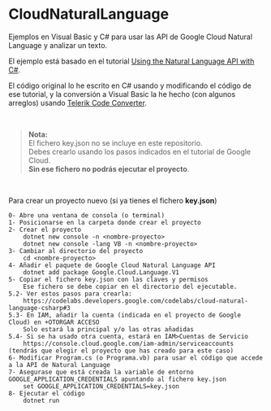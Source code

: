 # CloudNaturalLanguage

Ejemplos en Visual Basic y C# para usar las API de Google Cloud Natural Language y analizar un texto.

El ejemplo está basado en el tutorial [Using the Natural Language API with C#](https://codelabs.developers.google.com/codelabs/cloud-natural-language-csharp).

El código original lo he escrito en C# usando y modificando el código de ese tutorial, y la conversión a Visual Basic la he hecho (con algunos arreglos) usando [Telerik Code Converter](https://converter.telerik.com/).

<br>

> **Nota:** <br>
> El fichero key.json no se incluye en este repositorio.<br>
> Debes crearlo usando los pasos indicados en el tutorial de Google Cloud.<br>
> **Sin ese fichero no podrás ejecutar el proyecto**.<br>

<br>

Para crear un proyecto nuevo (si ya tienes el fichero **key.json**)<br>
```
0- Abre una ventana de consola (o terminal)
1- Posicionarse en la carpeta donde crear el proyecto
2- Crear el proyecto
	dotnet new console -n <nombre-proyecto>
	dotnet new console -lang VB -n <nombre-proyecto>
3- Cambiar al directorio del proyecto
	cd <nombre-proyecto>
4- Añadir el paquete de Google Cloud Natural Language API
	dotnet add package Google.Cloud.Language.V1
5- Copiar el fichero key.json con las claves y permisos
	Ese fichero se debe copiar en el directorio del ejecutable.
5.2- Ver estos pasos para crearla:
	https://codelabs.developers.google.com/codelabs/cloud-natural-language-csharp#3
5.3- En IAM, añadir la cuenta (indicada en el proyecto de Google Cloud) en +OTORGAR ACCESO
	Solo estará la principal y/o las otras añadidas
5.4- Si se ha usado otra cuenta, estará en IAM>Cuentas de Servicio
	https://console.cloud.google.com/iam-admin/serviceaccounts (tendrás que elegir el proyecto que has creado para este caso)
6- Modificar Program.cs (o Programa.vb) para usar el código que accede a la API de Natural Language
7- Asegurase que está creada la variable de entorno GOOGLE_APPLICATION_CREDENTIALS apuntando al fichero key.json
	set GOOGLE_APPLICATION_CREDENTIALS=key.json
8- Ejecutar el código
	dotnet run

```
